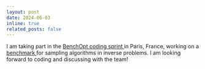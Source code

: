 ```yaml
---
layout: post
date: 2024-06-03
inline: true
related_posts: false
---
```


I am taking part in the <a href="https://notes.inria.fr/s/XDBWzL8ID#"> BenchOpt coding sprint </a> in Paris, France, working on a <a href="https://github.com/tobias-liaudat/benchmark_sampling"> benchmark </a> for sampling algorithms in inverse problems. I am looking forward to coding and discussing with the team!
